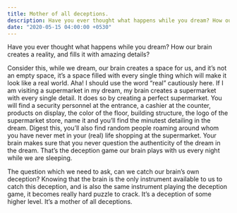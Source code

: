```yaml
---
title: Mother of all deceptions.
description: Have you ever thought what happens while you dream? How our brain creates a reality, and fills it with amazing details?
date: "2020-05-15 04:00:00 +0530"
---
```


Have you ever thought what happens while you dream? How our brain creates a reality, and fills it with amazing details?

Consider this, while we dream, our brain creates a space for us, and it’s not an empty space, it’s a space filled with every single thing which will make it look like a real world. Aha! I should use the word “real” cautiously here. If I am visiting a supermarket in my dream, my brain creates a supermarket with every single detail. It does so by creating a perfect supermarket. You will find a security personnel at the entrance, a cashier at the counter, products on display, the color of the floor, building structure, the logo of the supermarket store, name it and you’ll find the minutest detailing in the dream. Digest this, you’ll also find random people roaming around whom you have never met in your (real) life shopping at the supermarket. Your brain makes sure that you never question the authenticity of the dream in the dream. That’s the deception game our brain plays with us every night while we are sleeping.

The question which we need to ask, can we catch our brain’s own deception? Knowing that the brain is the only instrument available to us to catch this deception, and is also the same instrument playing the deception game, it becomes really hard puzzle to crack. It’s a deception of some higher level. It’s a mother of all deceptions.
